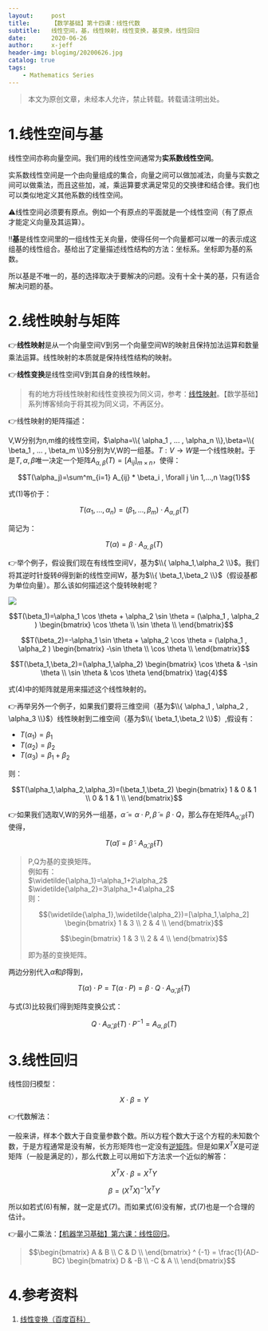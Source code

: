 ```yaml
---
layout:     post
title:      【数学基础】第十四课：线性代数
subtitle:   线性空间，基，线性映射，线性变换，基变换，线性回归
date:       2020-06-26
author:     x-jeff
header-img: blogimg/20200626.jpg
catalog: true
tags:
    - Mathematics Series
---  
```

>本文为原创文章，未经本人允许，禁止转载。转载请注明出处。

# 1.线性空间与基

线性空间亦称向量空间。我们用的线性空间通常为**实系数线性空间**。

实系数线性空间是一个由向量组成的集合，向量之间可以做加减法，向量与实数之间可以做乘法，而且这些加，减，乘运算要求满足常见的交换律和结合律。我们也可以类似地定义其他系数的线性空间。

⚠️线性空间必须要有原点。例如一个有原点的平面就是一个线性空间（有了原点才能定义向量及其运算）。

‼️**基**是线性空间里的一组线性无关向量，使得任何一个向量都可以唯一的表示成这组基的线性组合。基给出了定量描述线性结构的方法：坐标系。坐标即为基的系数。

所以基是不唯一的，基的选择取决于要解决的问题。没有十全十美的基，只有适合解决问题的基。

# 2.线性映射与矩阵

👉**线性映射**是从一个向量空间V到另一个向量空间W的映射且保持加法运算和数量乘法运算。线性映射的本质就是保持线性结构的映射。

👉**线性变换**是线性空间V到其自身的线性映射。

>有的地方将线性映射和线性变换视为同义词，参考：[线性映射](https://zh.wikipedia.org/wiki/%E7%BA%BF%E6%80%A7%E6%98%A0%E5%B0%84)。【数学基础】系列博客倾向于将其视为同义词，不再区分。

👉线性映射的矩阵描述：

V,W分别为n,m维的线性空间，$\alpha=\\{ \alpha_1 , ... , \alpha_n \\},\beta=\\{ \beta_1 , ... , \beta_m  \\}$分别为V,W的一组基。$T:V \to W$是一个线性映射。于是$T,\alpha,\beta$唯一决定一个矩阵$A_{\alpha,\beta}(T)=[A_{ij}]_{m\times n}$，使得：

$$T(\alpha_j)=\sum^m_{i=1} A_{ij} * \beta_i , \forall j \in 1,...,n \tag{1}$$

式(1)等价于：

$$T(\alpha_1,...,\alpha_n)=(\beta_1,...,\beta_m) \cdot A_{\alpha,\beta}(T) \tag{2}$$

简记为：

$$T(\alpha)=\beta \cdot A_{\alpha,\beta}(T) \tag{3}$$

👉举个例子，假设我们现在有线性空间V，基为$\\{ \alpha_1,\alpha_2 \\}$。我们将其逆时针旋转$\theta$得到新的线性空间W，基为$\\{ \beta_1,\beta_2 \\}$（假设基都为单位向量）。那么该如何描述这个旋转映射呢？

![](https://xjeffblogimg.oss-cn-beijing.aliyuncs.com/BLOGIMG/BlogImage/MathematicsSeries/Lesson14/14x1.png)

$$T(\beta_1)=\alpha_1 \cos \theta + \alpha_2 \sin \theta = (\alpha_1 , \alpha_2 ) \begin{bmatrix} \cos \theta \\ \sin \theta \\ \end{bmatrix}$$

$$T(\beta_2)=-\alpha_1 \sin \theta + \alpha_2 \cos \theta = (\alpha_1 , \alpha_2 ) \begin{bmatrix} -\sin \theta \\ \cos \theta \\ \end{bmatrix}$$

$$T(\beta_1,\beta_2)=(\alpha_1,\alpha_2) \begin{bmatrix} \cos \theta & -\sin \theta \\ \sin \theta & \cos \theta \end{bmatrix} \tag{4}$$

式(4)中的矩阵就是用来描述这个线性映射的。

👉再举另外一个例子，如果我们要将三维空间（基为$\\{ \alpha_1 , \alpha_2 , \alpha_3 \\}$）线性映射到二维空间（基为$\\{ \beta_1,\beta_2 \\}$）,假设有：

* $T(\alpha_1)=\beta_1$
* $T(\alpha_2)=\beta_2$
* $T(\alpha_3)=\beta_1+\beta_2$

则：

$$T(\alpha_1,\alpha_2,\alpha_3)=(\beta_1,\beta_2) \begin{bmatrix} 1 & 0 & 1 \\ 0 & 1 & 1 \\ \end{bmatrix}$$

👉如果我们选取V,W的另外一组基，$\widetilde{\alpha}=\alpha \cdot P,\widetilde{\beta}=\beta \cdot Q$，那么存在矩阵$A_{\widetilde{\alpha},\widetilde{\beta}}(T)$使得，

$$T(\widetilde{\alpha})=\widetilde{\beta} \cdot A_{\widetilde{\alpha},\widetilde{\beta}}(T)$$

>P,Q为基的变换矩阵。   
>例如有：    
>$\widetilde{\alpha_1}=\alpha_1+2\alpha_2$     
>$\widetilde{\alpha_2}=3\alpha_1+4\alpha_2$      
>则： 
>     
>$$(\widetilde{\alpha_1},\widetilde{\alpha_2})=[\alpha_1,\alpha_2] \begin{bmatrix} 1 & 3 \\ 2 & 4 \\ \end{bmatrix}$$  
>    
>$$\begin{bmatrix} 1 & 3 \\ 2 & 4 \\ \end{bmatrix}$$
>
>即为基的变换矩阵。

两边分别代入$\widetilde{\alpha}$和$\widetilde{\beta}$得到，

$$T(\alpha) \cdot P = T(\alpha \cdot P)=\beta \cdot Q \cdot A_{\widetilde{\alpha},\widetilde{\beta}}(T)$$

与式(3)比较我们得到矩阵变换公式：

$$Q \cdot A_{\widetilde{\alpha},\widetilde{\beta}}(T) \cdot P^{-1}=A_{\alpha,\beta}(T) \tag{5}$$

# 3.线性回归

线性回归模型：

$$X \cdot \beta =Y \tag{6}$$

👉代数解法：

一般来讲，样本个数大于自变量参数个数。所以方程个数大于这个方程的未知数个数，于是方程通常是没有解，长方形矩阵也一定没有[逆矩阵](http://shichaoxin.com/2019/08/27/数学基础-第七课-矩阵与向量/)。但是如果$X^T X$是可逆矩阵（一般是满足的），那么代数上可以用如下方法求一个近似的解答：

$$X^T X \cdot \beta = X^T Y$$

$$\beta = (X^T X) ^ {-1} X^T Y \tag{7}$$

所以如若式(6)有解，就一定是式(7)。而如果式(6)没有解，式(7)也是一个合理的估计。

👉最小二乘法：[【机器学习基础】第六课：线性回归](http://shichaoxin.com/2019/06/30/机器学习基础-第六课-线性回归/)。

>$$\begin{bmatrix} A & B \\ C & D \\ \end{bmatrix} ^ {-1} = \frac{1}{AD-BC} \begin{bmatrix} D & -B \\ -C & A \\  \end{bmatrix}$$

# 4.参考资料

1. [线性变换（百度百科）](https://baike.baidu.com/item/线性变换/5904192?fromtitle=线性映射&fromid=11044737&fr=aladdin) 